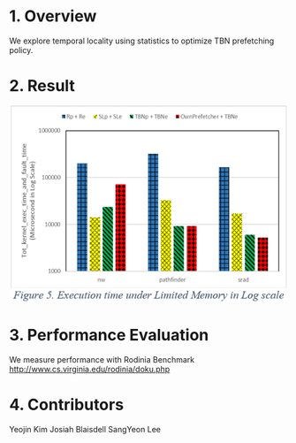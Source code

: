# 1. Overview
We explore temporal locality using statistics to optimize TBN prefetching policy. 

# 2. Result
![alt text](https://github.com/yeojinia/gpu_tbntl_prefetcher/blob/main/limited_memory_result.png?raw=true)

# 3. Performance Evaluation 
We measure performance with Rodinia Benchmark
http://www.cs.virginia.edu/rodinia/doku.php

# 4. Contributors
Yeojin Kim
Josiah Blaisdell
SangYeon Lee

